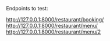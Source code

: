 Endpoints to test:

http://127.0.0.1:8000/restaurant/booking/
http://127.0.0.1:8000/restaurant/menu/
http://127.0.0.1:8000/restaurant/menu/2

